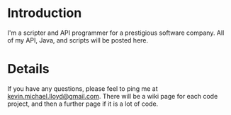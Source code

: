 # Introduction #

I'm a scripter and API programmer for a prestigious software company. All of my API, Java, and scripts will be posted here.


# Details #

If you have any questions, please feel to ping me at kevin.michael.lloyd@gmail.com. There will be a wiki page for each code project, and then a further page if it is a lot of code.